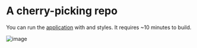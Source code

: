 # A cherry-picking repo

You can run the [application](https://huggingface.co/spaces/Arkan0ID/dreambooth-dmitry-thumbs-up) with <Dmitry> and <thumbs-up> styles.
It requires ~10 minutes to build.

![image](https://github.com/vinnik-dmitry07/stable-diffusion-me/assets/24797359/e442db3d-802c-41c8-83a0-ad84837fb8a5)
